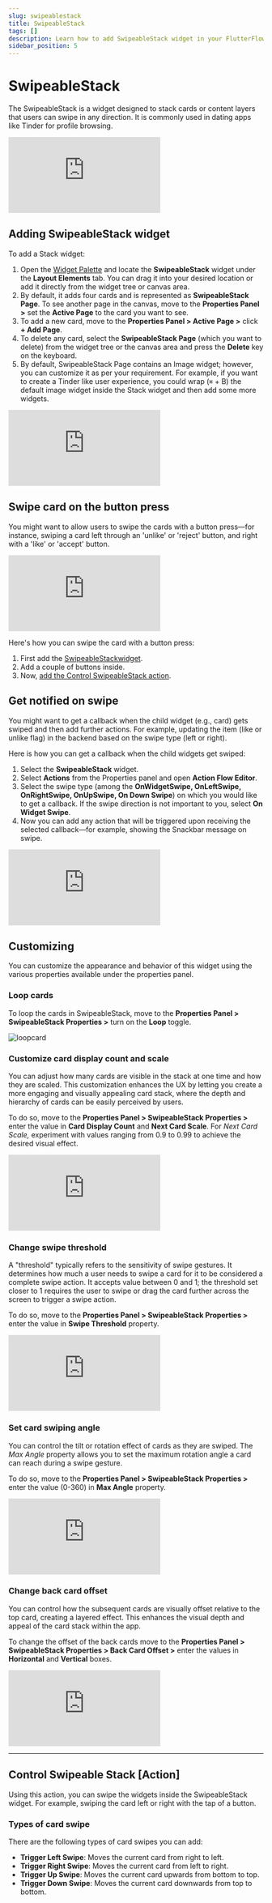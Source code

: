 ```yaml
---
slug: swipeablestack
title: SwipeableStack
tags: []
description: Learn how to add SwipeableStack widget in your FlutterFlow project.
sidebar_position: 5
---
```


# SwipeableStack

The SwipeableStack is a widget designed to stack cards or content layers that users can swipe in any direction. It is commonly used in dating apps like Tinder for profile browsing.

<div style={{
    position: 'relative',
    paddingBottom: 'calc(56.67989417989418% + 41px)', // Keeps the aspect ratio and additional padding
    height: 0,
    width: '100%'}}>
    <iframe 
        src="https://www.loom.com/embed/e7f59a4565084bda8b1fd8182bb5b169?sid=d0489d7a-c9b2-46ba-b63a-e944b09633e0"
        title=""
        style={{
            position: 'absolute',
            top: 0,
            left: 0,
            width: '100%',
            height: '100%',
            colorScheme: 'light'
        }}
        frameborder="0"
        loading="lazy"
        webkitAllowFullScreen
        mozAllowFullScreen
        allowFullScreen
        allow="clipboard-write">
    </iframe>
</div>
<p></p>

## Adding SwipeableStack widget

To add a Stack widget:

1. Open the [Widget Palette](../../../../intro/ff-ui/widget-palette) and locate the **SwipeableStack** widget under the **Layout Elements** tab. You can drag it into your desired location or add it directly from the widget tree or canvas area.
2. By default, it adds four cards and is represented as **SwipeableStack Page**. To see another page in the canvas, move to the **Properties Panel >** set the **Active Page** to the card you want to see.
3. To add a new card, move to the **Properties Panel > Active Page >** click **+ Add Page**.
4. To delete any card, select the **SwipeableStack Page** (which you want to delete) from the widget tree or the canvas area and press the **Delete** key on the keyboard.
5. By default, SwipeableStack Page contains an Image widget; however, you can customize it as per your requirement. For example, if you want to create a Tinder like user experience, you could wrap (`⌘` + B) the default image widget inside the Stack widget and then add some more widgets.

<div style={{
    position: 'relative',
    paddingBottom: 'calc(56.67989417989418% + 41px)', // Keeps the aspect ratio and additional padding
    height: 0,
    width: '100%'}}>
    <iframe 
        src="https://www.loom.com/embed/c07a029c001c4a0faf4413f91246b310?sid=b79a41bb-e067-4dbd-9be2-a7819567c2ce"
        title=""
        style={{
            position: 'absolute',
            top: 0,
            left: 0,
            width: '100%',
            height: '100%',
            colorScheme: 'light'
        }}
        frameborder="0"
        loading="lazy"
        webkitAllowFullScreen
        mozAllowFullScreen
        allowFullScreen
        allow="clipboard-write">
    </iframe>
</div>
<p></p>


## Swipe card on the button press

You might want to allow users to swipe the cards with a button press—for instance, swiping a card left through an 'unlike' or 'reject' button, and right with a 'like' or 'accept' button.

<div style={{
    position: 'relative',
    paddingBottom: 'calc(56.67989417989418% + 41px)', // Keeps the aspect ratio and additional padding
    height: 0,
    width: '100%'}}>
    <iframe 
        src="https://www.loom.com/embed/5e6d86f975f64f4b81b80109426c77e2?sid=4fbae627-da87-423d-8c41-4bfa9301b5b0"
        title=""
        style={{
            position: 'absolute',
            top: 0,
            left: 0,
            width: '100%',
            height: '100%',
            colorScheme: 'light'
        }}
        frameborder="0"
        loading="lazy"
        webkitAllowFullScreen
        mozAllowFullScreen
        allowFullScreen
        allow="clipboard-write">
    </iframe>
</div>
<p></p>

Here's how you can swipe the card with a button press:

1. First add the [SwipeableStackwidget](#adding-swipeablestack-widget).
2. Add a couple of buttons inside.
3. Now, [add the Control SwipeableStack action](#control-swipeable-stack-action).

## Get notified on swipe

You might want to get a callback when the child widget (e.g., card) gets swiped and then add further actions. For example, updating the item (like or unlike flag) in the backend based on the swipe type (left or right).

Here is how you can get a callback when the child widgets get swiped:

1. Select the **SwipeableStack** widget.
2. Select **Actions** from the Properties panel and open **Action Flow Editor**.
3. Select the swipe type (among the **OnWidgetSwipe, OnLeftSwipe, OnRightSwipe, OnUpSwipe, On Down Swipe**) on which you would like to get a callback. If the swipe direction is not important to you, select **On Widget Swipe**.
4. Now you can add any action that will be triggered upon receiving the selected callback—for example, showing the Snackbar message on swipe.

<div style={{
    position: 'relative',
    paddingBottom: 'calc(56.67989417989418% + 41px)', // Keeps the aspect ratio and additional padding
    height: 0,
    width: '100%'}}>
    <iframe 
        src="https://www.loom.com/embed/73536e21a77e4fa1924dd48974e6eed1?sid=c765ff28-ce65-4eac-9cec-d370c8cff581"
        title=""
        style={{
            position: 'absolute',
            top: 0,
            left: 0,
            width: '100%',
            height: '100%',
            colorScheme: 'light'
        }}
        frameborder="0"
        loading="lazy"
        webkitAllowFullScreen
        mozAllowFullScreen
        allowFullScreen
        allow="clipboard-write">
    </iframe>
</div>
<p></p>


## Customizing

You can customize the appearance and behavior of this widget using the various properties available under the properties panel.

### Loop cards

To loop the cards in SwipeableStack, move to the **Properties Panel > SwipeableStack Properties >** turn on the **Loop** toggle.

![loopcard](imgs/loopcard.avif)

### Customize card display count and scale

You can adjust how many cards are visible in the stack at one time and how they are scaled. This customization enhances the UX by letting you create a more engaging and visually appealing card stack, where the depth and hierarchy of cards can be easily perceived by users.

To do so, move to the **Properties Panel > SwipeableStack Properties >** enter the value in **Card Display Count** and **Next Card Scale**. For *Next Card Scale,* experiment with values ranging from 0.9 to 0.99 to achieve the desired visual effect.

<div style={{
    position: 'relative',
    paddingBottom: 'calc(56.67989417989418% + 41px)', // Keeps the aspect ratio and additional padding
    height: 0,
    width: '100%'}}>
    <iframe 
        src="https://www.loom.com/embed/06113eea1f6345788c66e330a3f2612a?sid=72b3decd-cffd-461d-b2bf-e5ec9a61b9cb"
        title=""
        style={{
            position: 'absolute',
            top: 0,
            left: 0,
            width: '100%',
            height: '100%',
            colorScheme: 'light'
        }}
        frameborder="0"
        loading="lazy"
        webkitAllowFullScreen
        mozAllowFullScreen
        allowFullScreen
        allow="clipboard-write">
    </iframe>
</div>
<p></p>

### Change swipe threshold

A "threshold" typically refers to the sensitivity of swipe gestures. It determines how much a user needs to swipe a card for it to be considered a complete swipe action. It accepts value between 0 and 1; the threshold set closer to 1 requires the user to swipe or drag the card further across the screen to trigger a swipe action.

To do so, move to the **Properties Panel > SwipeableStack Properties >** enter the value in **Swipe Threshold** property.

<div style={{
    position: 'relative',
    paddingBottom: 'calc(56.67989417989418% + 41px)', // Keeps the aspect ratio and additional padding
    height: 0,
    width: '100%'}}>
    <iframe 
        src="https://www.loom.com/embed/c97977ee73624ddc94f6f53b1f26a3d3?sid=341b96e9-3793-48e8-a08f-c1e49f663f85"
        title=""
        style={{
            position: 'absolute',
            top: 0,
            left: 0,
            width: '100%',
            height: '100%',
            colorScheme: 'light'
        }}
        frameborder="0"
        loading="lazy"
        webkitAllowFullScreen
        mozAllowFullScreen
        allowFullScreen
        allow="clipboard-write">
    </iframe>
</div>
<p></p>

### Set card swiping angle

You can control the tilt or rotation effect of cards as they are swiped. The *Max Angle* property allows you to set the maximum rotation angle a card can reach during a swipe gesture.

To do so, move to the **Properties Panel > SwipeableStack Properties >** enter the value (0-360) in **Max Angle** property.

<div style={{
    position: 'relative',
    paddingBottom: 'calc(56.67989417989418% + 41px)', // Keeps the aspect ratio and additional padding
    height: 0,
    width: '100%'}}>
    <iframe 
        src="https://www.loom.com/embed/b1c95dd80bde49fb8ced6e53d67ea610?sid=4a47662d-0cfb-4f0a-a92d-1c5bb0d6c688"
        title=""
        style={{
            position: 'absolute',
            top: 0,
            left: 0,
            width: '100%',
            height: '100%',
            colorScheme: 'light'
        }}
        frameborder="0"
        loading="lazy"
        webkitAllowFullScreen
        mozAllowFullScreen
        allowFullScreen
        allow="clipboard-write">
    </iframe>
</div>
<p></p>

### Change back card offset

You can control how the subsequent cards are visually offset relative to the top card, creating a layered effect. This enhances the visual depth and appeal of the card stack within the app.

To change the offset of the back cards move to the **Properties Panel > SwipeableStack Properties > Back Card Offset >** enter the values in **Horizontal** and **Vertical** boxes.

<div style={{
    position: 'relative',
    paddingBottom: 'calc(56.67989417989418% + 41px)', // Keeps the aspect ratio and additional padding
    height: 0,
    width: '100%'}}>
    <iframe 
        src="https://www.loom.com/embed/6239da42312b46c489ee2a45739d526d?sid=30d5ff46-e468-4596-ba7e-fe0bd48261f4"
        title=""
        style={{
            position: 'absolute',
            top: 0,
            left: 0,
            width: '100%',
            height: '100%',
            colorScheme: 'light'
        }}
        frameborder="0"
        loading="lazy"
        webkitAllowFullScreen
        mozAllowFullScreen
        allowFullScreen
        allow="clipboard-write">
    </iframe>
</div>
<p></p>

---
## Control Swipeable Stack [Action]

Using this action, you can swipe the widgets inside the SwipeableStack widget. For example, swiping the card left or right with the tap of a button.

### Types of card swipe

There are the following types of card swipes you can add:

- **Trigger Left Swipe**: Moves the current card from right to left.
- **Trigger Right Swipe**: Moves the current card from left to right.
- **Trigger Up Swipe**: Moves the current card upwards from bottom to top.
- **Trigger Down Swipe**: Moves the current card downwards from top to bottom.